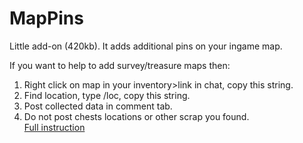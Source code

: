 # MapPins
Little add-on (420kb). It adds additional pins on your ingame map.

If you want to help to add survey/treasure maps then:
1. Right click on map in your inventory>link in chat, copy this string.
2. Find location, type /loc, copy this string.
3. Post collected data in comment tab.
4. Do not post chests locations or other scrap you found.<br/>
[Full instruction](https://forum.bandits-clan.ru/topic/75303-map-pins-collecting-data/?tab=comments#comment-1198876)
